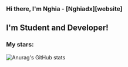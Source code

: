 ### Hi there, I'm Nghia - [Nghiadx][website] 

## I'm Student and Developer!

<!--  -->
### My stars:
![Anurag's GitHub stats](https://github-readme-stats.vercel.app/api?username=nguyenhieunghia2001&show_icons=true&theme=radical)

